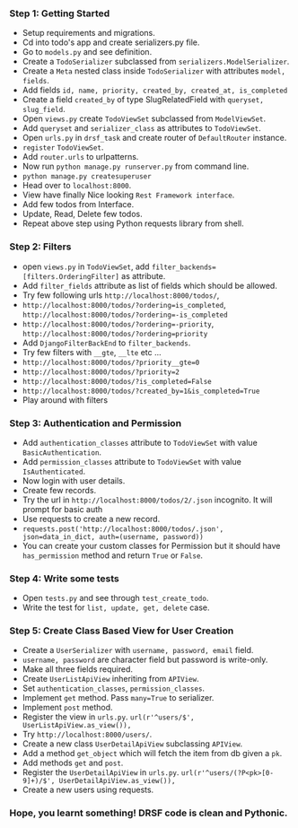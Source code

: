 ### Step 1: Getting Started

- Setup requirements and migrations.
- Cd into todo's app and create serializers.py file.
- Go to `models.py` and see definition.
- Create a `TodoSerializer` subclassed from `serializers.ModelSerializer`.
- Create a `Meta` nested class inside `TodoSerializer` with attributes `model, fields`.
- Add fields `id, name, priority, created_by, created_at, is_completed`
- Create a field `created_by` of type SlugRelatedField with `queryset, slug_field`.
- Open `views.py` create `TodoViewSet` subclassed from `ModelViewSet`.
- Add `queryset` and `serializer_class` as attributes to `TodoViewSet`.
- Open `urls.py` in `drsf_task` and create router of `DefaultRouter` instance.
- `register` `TodoViewSet`.
- Add `router.urls` to urlpatterns.
- Now run `python manage.py runserver.py` from command line.
-  `python manage.py createsuperuser`
- Head over to `localhost:8000`.
- View have finally Nice looking `Rest Framework interface`.
- Add few todos from Interface.
- Update, Read, Delete few todos.
- Repeat above step using Python requests library from shell.

### Step 2: Filters
- open `views.py` in `TodoViewSet`, add `filter_backends=[filters.OrderingFilter]` as attribute.
- Add `filter_fields` attribute as list of fields which should be allowed.
- Try few following urls `http://localhost:8000/todos/`, 
- `http://localhost:8000/todos/?ordering=is_completed`, `http://localhost:8000/todos/?ordering=-is_completed`
- `http://localhost:8000/todos/?ordering=-priority`, `http://localhost:8000/todos/?ordering=priority`
- Add `DjangoFilterBackEnd` to `filter_backends`.
- Try few filters with `__gte`, `__lte` etc ...
- `http://localhost:8000/todos/?priority__gte=0`
- `http://localhost:8000/todos/?priority=2`
- `http://localhost:8000/todos/?is_completed=False`
- `http://localhost:8000/todos/?created_by=1&is_completed=True`
- Play around with filters

### Step 3: Authentication and Permission
- Add `authentication_classes` attribute to `TodoViewSet` with value `BasicAuthentication`.
- Add `permission_classes` attribute to `TodoViewSet` with value `IsAuthenticated`.
- Now login with user details.
- Create few records.
- Try the url in `http://localhost:8000/todos/2/.json` incognito. It will prompt for basic auth
- Use requests to create a new record.
- `requests.post('http://localhost:8000/todos/.json', json=data_in_dict, auth=(username, password))`
- You can create your custom classes for Permission but it should have `has_permission` method and return `True` or `False`.

### Step 4: Write some tests
-  Open `tests.py` and see through `test_create_todo`.
-  Write the test for `list, update, get, delete` case.

### Step 5: Create Class Based View for User Creation
- Create a `UserSerializer` with `username, password, email` field.
- `username, password` are character field but password is write-only.
- Make all three fields required.
- Create `UserListApiView` inheriting from `APIView`.
- Set `authentication_classes`, `permission_classes`.
- Implement `get` method. Pass `many=True` to serializer.
- Implement `post` method.
- Register the view in `urls.py`. `url(r'^users/$', UserListApiView.as_view()),`
- Try `http://localhost:8000/users/`.
- Create a new class `UserDetailApiView` subclassing `APIView`.
-  Add a method `get_object` which will fetch the item from db given a `pk`.
-  Add methods `get` and `post`.
-  Register the `UserDetailApiView` in `urls.py`. `url(r'^users/(?P<pk>[0-9]+)/$', UserDetailApiView.as_view()),`
-  Create a new users using requests.

### Hope, you learnt something! DRSF code is clean and Pythonic.
